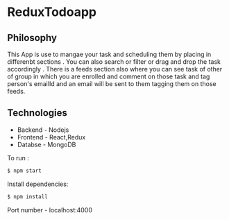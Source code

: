 # ReduxTodoapp

## Philosophy
This App is use to mangae your task and scheduling them by placing in differenbt sections . 
You can also search or filter or drag and drop the task accordingly . There is a feeds section also where you can see task of other 
of group in which you are enrolled and comment on those task and tag person's emailId and an email will be sent to them 
tagging them on those feeds.

## Technologies 
* Backend - Nodejs
* Frontend - React,Redux
* Databse - MongoDB

To run : 
```bash
$ npm start
```
Install dependencies:

```bash
$ npm install
```
Port number - localhost:4000
  
